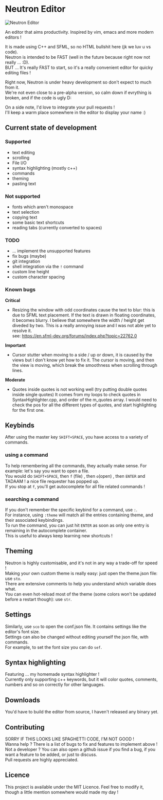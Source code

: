 # Neutron Editor

![Neutron Editor](https://i.imgur.com/u2d4WJG.png)

An editor that aims productivity.
Inspired by vim, emacs and more modern editors !

It is made using C++ and SFML, so no HTML bullshit here (jk we luv u vs code).  
Neutron is intended to be FAST (well in the future because right now not really ... :D).  
BUT ... It's really FAST to start, so it's a really convenient editor for quicky editing files !

Right now, Neutron is under heavy development so don't expect to much from it.  
We're not even close to a pre-alpha version, so calm down if evrything is broken, and if the code is ugly D:

On a side note, I'd love to integrate your pull requests !  
I'll keep a warm place somewhere in the editor to display your name :)

## Current state of development

### Supported
	
- text editing
- scrolling
- File I/O
- syntax highlighting (mostly c++)
- commands
- theming
- pasting text

### Not supported

- fonts which aren't monospace
- text selection
- copying text
- some basic text shortcuts
- reading tabs (currently converted to spaces)

### TODO
	
- ... implement the unsupported features
- fix bugs (maybe)
- git integration
- shell integration via the `!` command
- custom line height
- custom character spacing

### Known bugs	

**Critical**

- Resizing the window with odd coordinates cause the text to blur: this is due to SFML text placement.
If the text is drawn in floating coordinates, it becomes blurry. I believe that somewhere the width / height get diveded by two.
This is a really annoying issue and I was not able yet to resolve it.  
see: https://en.sfml-dev.org/forums/index.php?topic=22762.0

**Important**

- Cursor stutter when moving to a side / up or down, it is caused by the views but I don't know yet how to fix it.
The cursor is moving, and then the view is moving, which break the smoothness when scrolling through lines.

**Moderate**

- Quotes inside quotes is not working well (try putting double quotes inside single quotes)
It comes from my loops to check quotes in SyntaxHighlighter.cpp, and order of the m_quotes array.
I would need to check the pos for all the different types of quotes, and start highlighting for the first one.

## Keybinds

After using the master key `SHIFT+SPACE`, you have access to a variety of commands.

### using a command

To help remembering all the commands, they actually make sense.
For example: let's say you want to open a file.  
You would do `SHIFT+SPACE`, then `f` (file) , then `o`(open) , then `ENTER` and TADAAM ! a nice file requester has popped up.  
If you stop at `f`, you'll get autocomplete for all file related commands !

### searching a command

If you don't remember the specific keybind for a command, use `:`.  
For instance, using `:theme` will match all the entries containing theme, and their associated keybindings.  
To run the command, you can just hit `ENTER` as soon as only one entry is remaining in the autocomplete container.  
This is useful to always keep learning new shortcuts !

## Theming

Neutron is highly customisable, and it's not in any way a trade-off for speed !  
Making your own custom theme is really easy: just open the theme.json file: use `sto`.  
There are extensive comments to help you understand which variable does what.  
You can even hot-reload most of the theme (some colors won't be updated before a restart though): use `str`.

## Settings

Similarly, use `sco` to open the conf.json file. It contains settings like the editor's font size.  
Settings can also be changed without editing yourself the json file, with commands.  
For example, to set the font size you can do `sef`.

## Syntax highlighting

Featuring ... my homemade syntax highlighter !  
Currently only supporting c++ keywords, but it will color quotes, comments, numbers and so on correctly for other languages.

## Downloads

You'd have to build the editor from source, I haven't released any binary yet.

## Contributing

SORRY IF THIS LOOKS LIKE SPAGHETTI CODE, I'M NOT GOOD !  
Wanna help ? There is a list of bugs to fix and features to implement above !  
Not a developer ? You can also open a github issue if you find a bug, if you want a feature to be added, or just to discuss.  
Pull requests are highly appreciated.

## Licence

This project is available under the MIT Licence. Feel free to modify it, though a little mention somewhere would made my day !
